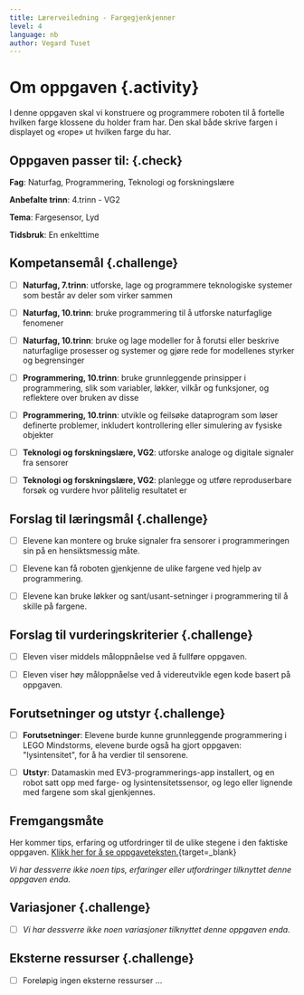 ```yaml
---
title: Lærerveiledning - Fargegjenkjenner
level: 4
language: nb
author: Vegard Tuset
---
```


# Om oppgaven {.activity}

I denne oppgaven skal vi konstruere og programmere roboten til å fortelle
hvilken farge klossene du holder fram har. Den skal både skrive fargen i
displayet og «rope» ut hvilken farge du har.

## Oppgaven passer til: {.check}

 __Fag__: Naturfag, Programmering, Teknologi og forskningslære

__Anbefalte trinn__: 4.trinn - VG2

__Tema__: Fargesensor, Lyd

__Tidsbruk__: En enkelttime

## Kompetansemål {.challenge}

- [ ] __Naturfag, 7.trinn__: utforske, lage og programmere teknologiske systemer
      som består av deler som virker sammen

- [ ] __Naturfag, 10.trinn__: bruke programmering til å utforske naturfaglige
      fenomener

- [ ] __Naturfag, 10.trinn__: bruke og lage modeller for å forutsi eller
      beskrive naturfaglige prosesser og systemer og gjøre rede for modellenes
      styrker og begrensinger

- [ ] __Programmering, 10.trinn__: bruke grunnleggende prinsipper i
      programmering, slik som variabler, løkker, vilkår og funksjoner, og
      reflektere over bruken av disse

- [ ] __Programmering, 10.trinn__: utvikle og feilsøke dataprogram som løser
      definerte problemer, inkludert kontrollering eller simulering av fysiske
      objekter

- [ ] __Teknologi og forskningslære, VG2__: utforske analoge og digitale
      signaler fra sensorer

- [ ] __Teknologi og forskningslære, VG2__: planlegge og utføre reproduserbare
      forsøk og vurdere hvor pålitelig resultatet er

## Forslag til læringsmål {.challenge}

- [ ] Elevene kan montere og bruke signaler fra sensorer i programmeringen sin
      på en hensiktsmessig måte.

- [ ] Elevene kan få roboten gjenkjenne de ulike fargene ved hjelp av
      programmering.

- [ ] Elevene kan bruke løkker og sant/usant-setninger i programmering til å
      skille på fargene.

## Forslag til vurderingskriterier {.challenge}

- [ ] Eleven viser middels måloppnåelse ved å fullføre oppgaven.

- [ ] Eleven viser høy måloppnåelse ved å videreutvikle egen kode basert på
      oppgaven.

## Forutsetninger og utstyr {.challenge}

- [ ] __Forutsetninger__: Elevene burde kunne grunnleggende programmering i LEGO
      Mindstorms, elevene burde også ha gjort oppgaven: "lysintensitet", for å
      ha verdier til sensorene.

- [ ] __Utstyr__: Datamaskin med EV3-programmerings-app installert, og en robot
      satt opp med farge- og lysintensitetssensor, og lego eller lignende med
      fargene som skal gjenkjennes.

## Fremgangsmåte

Her kommer tips, erfaring og utfordringer til de ulike stegene i den faktiske
oppgaven.
[Klikk her for å se oppgaveteksten.](../lys_4fargegjenkjenner/4fargegjenkjenner_nb.html){target=_blank}

_Vi har dessverre ikke noen tips, erfaringer eller utfordringer tilknyttet denne
oppgaven enda._

## Variasjoner {.challenge}

- [ ]  _Vi har dessverre ikke noen variasjoner tilknyttet denne oppgaven enda._

## Eksterne ressurser {.challenge}

- [ ] Foreløpig ingen eksterne ressurser ...
